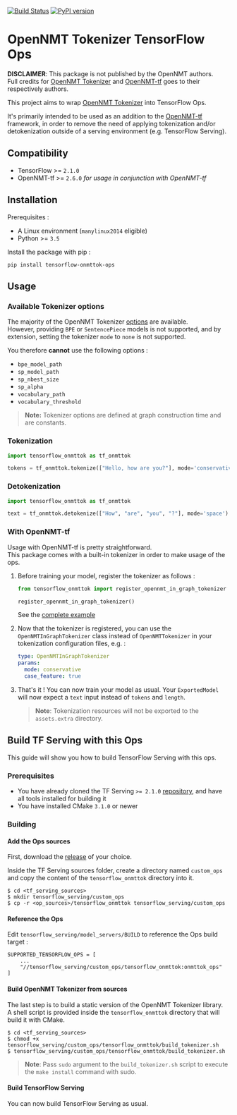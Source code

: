 [![Build Status](https://travis-ci.org/eohana/tensorflow-onmttok-ops.svg?branch=master)](https://travis-ci.org/eohana/tensorflow-onmttok-ops)
[![PyPI version](https://badge.fury.io/py/tensorflow-onmttok-ops.svg)](https://badge.fury.io/py/tensorflow-onmttok-ops)

# OpenNMT Tokenizer TensorFlow Ops

**DISCLAIMER**: This package is not published by the OpenNMT authors.  
Full credits for [OpenNMT Tokenizer](https://github.com/OpenNMT/Tokenizer)
and [OpenNMT-tf](https://github.com/OpenNMT/OpenNMT-tf) goes to their respectively
authors.

This project aims to wrap [OpenNMT Tokenizer](https://github.com/OpenNMT/Tokenizer)
into TensorFlow Ops.

It's primarily intended to be used as an addition to the
[OpenNMT-tf](https://github.com/OpenNMT/OpenNMT-tf) framework,
in order to remove the need of applying tokenization and/or 
detokenization outside of a serving environment (e.g. TensorFlow Serving).

## Compatibility

* TensorFlow >= `2.1.0`
* OpenNMT-tf >= `2.6.0` *for usage in conjunction with OpenNMT-tf*

## Installation

Prerequisites :

* A Linux environment (`manylinux2014` eligible)
* Python >= `3.5`

Install the package with pip :

```shell script
pip install tensorflow-onmttok-ops
```

## Usage

### Available Tokenizer options

The majority of the OpenNMT Tokenizer
[options](https://github.com/OpenNMT/Tokenizer/blob/master/docs/options.md)
are available.  
However, providing `BPE` or `SentencePiece` models is not supported,
and by extension, setting the tokenizer `mode` to `none` is not supported.

You therefore **cannot** use the following options :

* `bpe_model_path`
* `sp_model_path`
* `sp_nbest_size`
* `sp_alpha`
* `vocabulary_path`
* `vocabulary_threshold`

> **Note:** Tokenizer options are defined at graph construction time
> and are constants.

### Tokenization

```python
import tensorflow_onmttok as tf_onmttok

tokens = tf_onmttok.tokenize(["Hello, how are you?"], mode='conservative')
```

### Detokenization

```python
import tensorflow_onmttok as tf_onmttok

text = tf_onmttok.detokenize(["How", "are", "you", "?"], mode='space')
```

### With OpenNMT-tf

Usage with OpenNMT-tf is pretty straightforward.  
This package comes with a built-in tokenizer 
in order to make usage of the ops.

1. Before training your model, register the tokenizer as follows :

    ```python
    from tensorflow_onmttok import register_opennmt_in_graph_tokenizer
    
    register_opennmt_in_graph_tokenizer()
    ```

    See the [complete example](examples/onmt_tf_training.py)

2. Now that the tokenizer is registered, you can use the 
`OpenNMTInGraphTokenizer` class instead of `OpenNMTTokenizer` in your 
tokenization configuration files, e.g. :

    ```yaml
    type: OpenNMTInGraphTokenizer
    params:
      mode: conservative
      case_feature: true
    ```

3. That's it ! You can now train your model as usual. 
Your `ExportedModel` will now expect a `text` 
input instead of `tokens` and `length`.

    > **Note**: Tokenization resources will not be exported
      to the `assets.extra` directory.

## Build TF Serving with this Ops

This guide will show you how to build TensorFlow Serving
with this ops.

### Prerequisites

* You have already cloned the
TF Serving `>= 2.1.0` [repository](https://github.com/tensorflow/serving),
and have all tools installed for building it
* You have installed CMake `3.1.0` or newer

### Building

#### Add the Ops sources

First, download the 
[release](https://github.com/eohana/tensorflow-onmttok-ops/releases)
of your choice.

Inside the TF Serving sources folder, create a directory
named `custom_ops` and copy the content of the `tensorflow_onmttok`
directory into it.

```shell script
$ cd <tf_serving_sources>
$ mkdir tensorflow_serving/custom_ops
$ cp -r <op_sources>/tensorflow_onmttok tensorflow_serving/custom_ops
```

#### Reference the Ops

Edit `tensorflow_serving/model_servers/BUILD` to reference 
the Ops build target :

```shell script
SUPPORTED_TENSORFLOW_OPS = [
    ...
    "//tensorflow_serving/custom_ops/tensorflow_onmttok:onmttok_ops"
]
```

#### Build OpenNMT Tokenizer from sources

The last step is to build a static version of the
OpenNMT Tokenizer library.  
A shell script is provided inside the `tensorflow_onmttok` directory
that will build it with CMake.

```shell script
$ cd <tf_serving_sources>
$ chmod +x tensorflow_serving/custom_ops/tensorflow_onmttok/build_tokenizer.sh
$ tensorflow_serving/custom_ops/tensorflow_onmttok/build_tokenizer.sh
```

> **Note**: Pass `sudo` argument to the `build_tokenizer.sh` script
  to execute the `make install` command with sudo.

#### Build TensorFlow Serving

You can now build TensorFlow Serving as usual.
